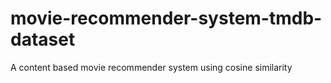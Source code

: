 <h1>movie-recommender-system-tmdb-dataset</h1>
A content based movie recommender system using cosine similarity

